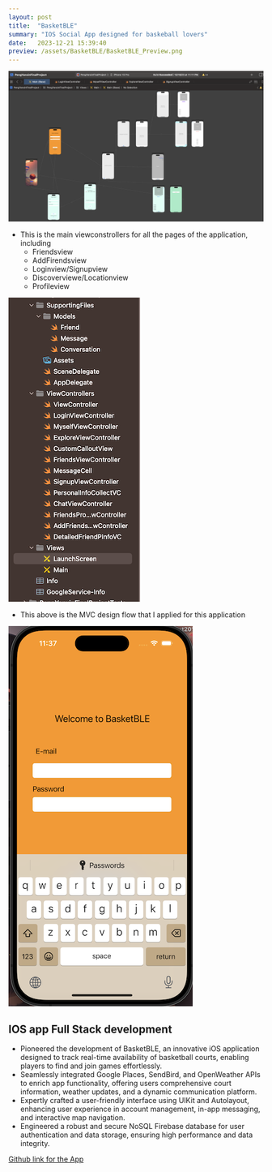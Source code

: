 ```yaml
---
layout: post
title:  "BasketBLE"
summary: "IOS Social App designed for baskeball lovers"
date:   2023-12-21 15:39:40
preview: /assets/BasketBLE/BasketBLE_Preview.png
---
```


![Picture 1](/assets/BasketBLE%20/Main.png)

- This is the main viewconstrollers for all the pages of the application, including
  - Friendsview
  - AddFirendsview
  - Loginview/Signupview 
  - Discoverviewe/Locationview
  - Profileview

![Picture 2](../assets/BasketBLE%20/MVC.png)

- This above is the MVC design flow that I applied for this application

![Picture 3](../assets/BasketBLE%20/Login.png)




## IOS app Full Stack development

- Pioneered the development of BasketBLE, an innovative iOS application designed to track real-time availability of basketball courts, enabling players to find and join games effortlessly.
- Seamlessly integrated Google Places, SendBird, and OpenWeather APIs to enrich app functionality, offering users comprehensive court information, weather updates, and a dynamic communication platform.
- Expertly crafted a user-friendly interface using UIKit and Autolayout, enhancing user experience in account management, in-app messaging, and interactive map navigation.
- Engineered a robust and secure NoSQL Firebase database for user authentication and data storage, ensuring high performance and data integrity.

[Github link for the App](https://github.com/Peter00796/BaskeBLE)
